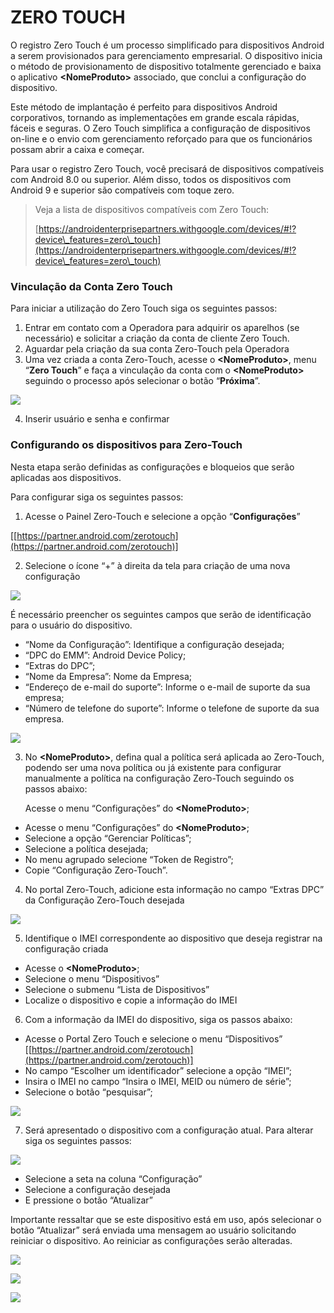 # ZERO TOUCH

O registro Zero Touch é um processo simplificado para dispositivos Android a serem provisionados para gerenciamento empresarial. O dispositivo inicia o método de provisionamento de dispositivo totalmente gerenciado e baixa o aplicativo **\<NomeProduto>** associado, que conclui a configuração do dispositivo.

Este método de implantação é perfeito para dispositivos Android corporativos, tornando as implementações em grande escala rápidas, fáceis e seguras. O Zero Touch simplifica a configuração de dispositivos on-line e o envio com gerenciamento reforçado para que os funcionários possam abrir a caixa e começar.

Para usar o registro Zero Touch, você precisará de dispositivos compatíveis com Android 8.0 ou superior. Além disso, todos os dispositivos com Android 9 e superior são compatíveis com toque zero.

> Veja a lista de dispositivos compatíveis com Zero Touch:
>
> [https://androidenterprisepartners.withgoogle.com/devices/#!?device\_features=zero\_touch](https://androidenterprisepartners.withgoogle.com/devices/#!?device\_features=zero\_touch)

### **Vinculação da Conta Zero Touch**

Para iniciar a utilização do Zero Touch siga os seguintes passos:

1. Entrar em contato com a Operadora para adquirir os aparelhos (se necessário) e solicitar a criação da conta de cliente Zero Touch.
2. Aguardar pela criação da sua conta Zero-Touch pela Operadora
3. Uma vez criada a conta Zero-Touch, acesse o **\<NomeProduto>**, menu “**Zero Touch**” e faça a vinculação da conta com o **\<NomeProduto>** seguindo o processo após selecionar o botão “**Próxima**”.

![](<../.gitbook/assets/0 (4).png>)

4. Inserir usuário e senha e confirmar

### **Configurando os dispositivos para Zero-Touch**

Nesta etapa serão definidas as configurações e bloqueios que serão aplicadas aos dispositivos.

Para configurar siga os seguintes passos:

1. Acesse o Painel Zero-Touch e selecione a opção “**Configurações**”

\[[https://partner.android.com/zerotouch](https://partner.android.com/zerotouch)]

2. Selecione o ícone “+” à direita da tela para criação de uma nova configuração

![](<../.gitbook/assets/1 (4).png>)

É necessário preencher os seguintes campos que serão de identificação para o usuário do dispositivo.

* “Nome da Configuração”: Identifique a configuração desejada;
* “DPC do EMM”: Android Device Policy;
* “Extras do DPC”;
* “Nome da Empresa”: Nome da Empresa;
* “Endereço de e-mail do suporte”: Informe o e-mail de suporte da sua empresa;
* “Número de telefone do suporte”: Informe o telefone de suporte da sua empresa.

![](<../.gitbook/assets/2 (2).png>)

3.  No **\<NomeProduto>**, defina qual a política será aplicada ao Zero-Touch, podendo ser uma nova política ou já existente para configurar manualmente a política na configuração Zero-Touch seguindo os passos abaixo:

    Acesse o menu “Configurações” do **\<NomeProduto>**;

* Acesse o menu “Configurações” do **\<NomeProduto>**;
* Selecione a opção “Gerenciar Políticas”;
* Selecione a política desejada;
* No menu agrupado selecione “Token de Registro”;
* Copie “Configuração Zero-Touch”.

4. No portal Zero-Touch, adicione esta informação no campo “Extras DPC” da Configuração Zero-Touch desejada

![](../.gitbook/assets/4.png)

5. Identifique o IMEI correspondente ao dispositivo que deseja registrar na configuração criada

* Acesse o **\<NomeProduto>**;
* Selecione o menu “Dispositivos”
* Selecione o submenu “Lista de Dispositivos”
* Localize o dispositivo e copie a informação do IMEI

6. Com a informação da IMEI do dispositivo, siga os passos abaixo:

* Acesse o Portal Zero Touch e selecione o menu “Dispositivos” \[[https://partner.android.com/zerotouch](https://partner.android.com/zerotouch)]
* No campo “Escolher um identificador” selecione a opção “IMEI”;
* Insira o IMEI no campo “Insira o IMEI, MEID ou número de série”;
* Selecione o botão “pesquisar”;

![](../.gitbook/assets/5.png)

7. Será apresentado o dispositivo com a configuração atual. Para alterar siga os seguintes passos:

![](../.gitbook/assets/6.png)

* Selecione a seta na coluna “Configuração”
* Selecione a configuração desejada
* E pressione o botão “Atualizar”

Importante ressaltar que se este dispositivo está em uso, após selecionar o botão “Atualizar” será enviada uma mensagem ao usuário solicitando reiniciar o dispositivo. Ao reiniciar as configurações serão alteradas.

![](../.gitbook/assets/7.png)

![](../.gitbook/assets/8.png)

![](../.gitbook/assets/9.png)

